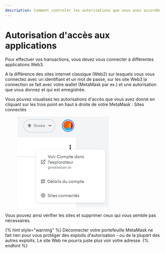 ```yaml
---
description: Comment controler les autorisations que vous avez accordées
---
```


# Autorisation d'accès aux applications

Pour effectuer vos transactions, vous devez vous connecter à différentes applications Web3.

A la différence des sites internet classique (Web2) sur lesquels vous vous connectez avec un identifiant et un mot de passe, sur les site Web3 la connection se fait avec votre wallet (MetaMask par ex.) et une autorisation que vous donnez et qui est enregistrée.

Vous pouvez visualisez les autorisations d'accès que vous avez donné en cliquant sur les trois point en haut à droite de votre MetaMask : Sites connectés

<figure><img src="../.gitbook/assets/image (104).png" alt=""><figcaption></figcaption></figure>

Vous pouvez ainsi vérifier les sites et supprimer ceux qui vous semble pas nécessaires.

{% hint style="warning" %}
Déconnecter votre portefeuille MetaMask ne fait rien pour vous protéger des exploits d'autorisation - ou de la plupart des autres exploits. Le site Web ne pourra juste plus voir votre adresse.
{% endhint %}
